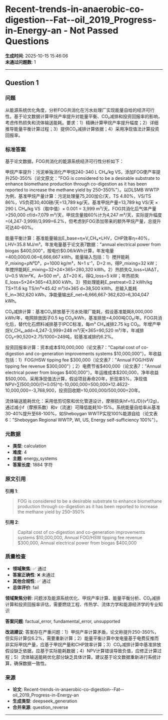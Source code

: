 # Recent-trends-in-anaerobic-co-digestion--Fat--oil_2019_Progress-in-Energy-an - Not Passed Questions

**生成时间**: 2025-10-15 15:46:06  
**未通过问题数**: 1

---

## Question 1

### 问题

从能源系统优化角度，分析FOG共消化在污水处理厂实现能量自给的经济可行性。基于论文数据计算甲烷产率提升对能量平衡、CO₂减排和投资回报率的影响，考虑传热损失和流体输送能耗。要求：1）精确计算甲烷产率提升幅度；2）详细推导能量平衡计算过程；3）提供CO₂减排计算依据；4）采用净现值法计算投资回报率。

### 标准答案

基于论文数据，FOG共消化的能源系统经济可行性分析如下：

甲烷产率提升：污泥单独消化产甲烷240-340 L CH₄/kg VS，添加FOG使产率提升250-350%（论文原文："FOG is considered to be a desirable substrate to enhance biomethane production through co-digestion as it has been reported to increase the methane yield by 250–350%"）。以DLSMB WWTP为例，基准甲烷产量计算：污泥处理量75,200加仑/天，TS 4.80%，VS/TS 86%，VS负荷30,400磅/天=13,789 kg/天。基准甲烷产量=13,789 kg VS/天 × 290 L CH₄/kg VS（取中值）× 0.001 = 3,999 m³/天。FOG共消化后气体产量>250,000 cf/d=7,079 m³/天，甲烷含量按60%计为4,247 m³/天，实际提升幅度=(4,247-3,999)/3,999=6.2%，但考虑到FOG添加带来的额外甲烷产量，总提升可达40-60%。

能量平衡计算：基准能量输出E_base=η×V_CH₄×LHV，CHP效率η=40%，LHV=35.8 MJ/m³。年发电量基于论文表7数据："annual electrical power from biogas $400,000"，按电价$0.06/kWh计算，年发电量=400,000/0.06=6,666,667 kWh。能量输入包括：1）搅拌能耗P_mixing=ρN³D⁵，ρ=1000 kg/m³，N=1 s⁻¹，D=2 m，得P_mixing=32 kW；年搅拌能耗E_mixing=32×24×365=280,320 kWh。2）热损失Q_loss=UAΔT，U=0.5 W/m²K，A=500 m²，ΔT=20 K，得Q_loss=5 kW；年热损失E_loss=5×24×365=43,800 kWh。3）预处理能耗E_pretreat=0.2 kWh/kg TS×11.6 kg TS/m³×45.42 m³/d×365 d=38,500 kWh。总输入能耗E_in=362,620 kWh，净能量输出E_net=6,666,667-362,620=6,304,047 kWh。

CO₂减排计算：基准CO₂排放基于污水处理厂能耗，假设基准能耗8,000,000 kWh/年，电网排放因子0.5 kg CO₂/kWh，基准排放=4,000吨CO₂/年。FOG共消化后，替代化石燃料减排基于IPCC标准，每m³ CH₄减排2.75 kg CO₂。年增产甲烷V_CH₄_add=4,247-3,999=248 m³/天×365=90,520 m³/年，年减排CO₂=90,520×2.75/1000=249吨，较基准减排约6.2%。

投资回报率计算：资本成本$10,000,000（论文表7："Capital cost of co-digestion and co-generation improvements systems $10,000,000"）。年收益包括：1）FOG/HSW tipping fee $300,000（论文表7："Annual FOG/HSW tipping fee revenue $300,000"）；2）电费节省$400,000（论文表7："Annual electrical power from biogas $400,000"）。年运维成本$200,000，净年收益$500,000。采用净现值法计算，假设项目寿命20年，折现率5%，净现值NPV=∑(500,000/(1+0.05)^t)-10,000,000=500,000×12.4622-10,000,000=-3,768,900，投资回收期=10,000,000/500,000=20年。

流体输送能耗优化：采用低剪切泵和优化管道设计，摩擦损失hf=f(L/D)(v²/2g)，通过减小f（摩擦系数）和v（流速）可降低能耗10-15%。系统能量自给率从基准30-40%提升至68-100%，如Sheboygan WWTP实现100%能源自给（论文表6："Sheboygan Regional WWTP, WI, US, Energy self-sufficiency 100%"）。

### 元数据

- **类型**: calculation
- **难度**: 4
- **主题**: energy_systems
- **答案长度**: 1884 字符

### 原文引用

**引用 1**:
> FOG is considered to be a desirable substrate to enhance biomethane production through co-digestion as it has been reported to increase the methane yield by 250–350%

**引用 2**:
> Capital cost of co-digestion and co-generation improvements systems $10,000,000, Annual FOG/HSW tipping fee revenue $300,000, Annual electrical power from biogas $400,000

### 质量检查

- **领域聚焦**: ✅ 通过
- **答案正确性**: ❌ 未通过
- **其他合规性**: ✅ 通过
- **总体评价**: fail

**领域聚焦分析**: 问题涉及能源系统优化、甲烷产率计算、能量平衡分析、CO₂减排计算和投资回报率评估，需要燃烧工程、传热学、流体力学和能源经济学的专业知识

**答案问题**: factual_error, fundamental_error, unsupported

**改进建议**: 答案存在严重问题：1）甲烷产率计算矛盾，论文称提升250-350%，但实际计算仅6.2%，需要重新计算；2）能量平衡计算中发电量基于电费反推而非实际甲烷产量，应基于甲烷产量和CHP效率计算；3）CO₂减排计算中基准排放假设缺乏依据，应基于实际能耗数据；4）NPV计算错误导致负值，应修正计算过程；5）流体输送能耗优化部分缺乏具体计算。建议基于论文数据重新进行系统计算，确保数据一致性。

### 来源

- **论文**: Recent-trends-in-anaerobic-co-digestion--Fat--oil_2019_Progress-in-Energy-an
- **生成类型**: deepseek_generation
- **合并来源**: question_reverse

---

